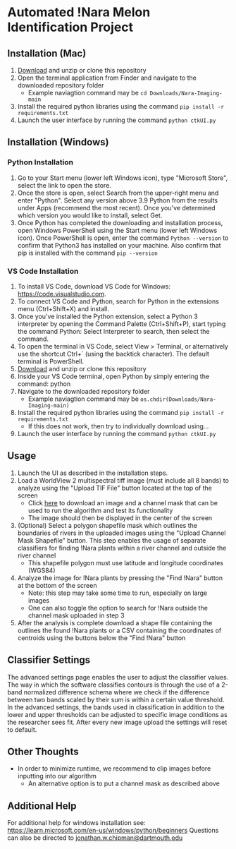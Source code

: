 # Automated !Nara Melon Identification Project

## Installation (Mac)
 1. [Download](https://github.com/LucCote/Nara-Imaging/archive/refs/heads/main.zip) and unzip or clone this repository
 2. Open the terminal application from Finder and navigate to the downloaded repository folder
    - Example naviagtion command may be ```cd Downloads/Nara-Imaging-main```
 3. Install the required python libraries using the command ```pip install -r requirements.txt```
 4. Launch the user interface by running the command ```python ctkUI.py```

## Installation (Windows)

### Python Installation
1. Go to your Start menu (lower left Windows icon), type "Microsoft Store", select the link to open the store.
2. Once the store is open, select Search from the upper-right menu and enter "Python". Select any version above 3.9 Python from the results under Apps (recommend the most recent). Once you've determined which version you would like to install, select Get.
3. Once Python has completed the downloading and installation process, open Windows PowerShell using the Start menu (lower left Windows icon). Once PowerShell is open, enter the command ```Python --version``` to confirm that Python3 has installed on your machine. Also confirm that pip is installed with the command ```pip --version ```

 ### VS Code Installation
 1. To install VS Code, download VS Code for Windows: https://code.visualstudio.com.
 2. To connect VS Code and Python, search for Python in the extensions menu (Ctrl+Shift+X) and install.
 3. Once you've installed the Python extension, select a Python 3 interpreter by opening the Command Palette (Ctrl+Shift+P), start typing the command Python: Select Interpreter to search, then select the command.
 4. To open the terminal in VS Code, select View > Terminal, or alternatively use the shortcut Ctrl+` (using the backtick character). The default terminal is PowerShell.
 5. [Download](https://github.com/LucCote/Nara-Imaging/archive/refs/heads/main.zip) and unzip or clone this repository
 6. Inside your VS Code terminal, open Python by simply entering the command: python
 7. Navigate to the downloaded repository folder
    - Example naviagtion command may be ```os.chdir(Downloads/Nara-Imaging-main)```
 8. Install the required python libraries using the command ```pip install -r requirements.txt```
    - If this does not work, then try to individually download using... 
 10. Launch the user interface by running the command ```python ctkUI.py```


## Usage
1. Launch the UI as described in the installation steps.
2. Load a WorldView 2 multispectral tiff image (must include all 8 bands) to analyze using the "Upload TIF File" button located at the top of the screen
   - Click [here](https://github.com/LucCote/Nara-Imaging/raw/main/demo_data.zip) to download an image and a channel mask that can be used to run the algorithm and test its functionality
   - The image should then be displayed in the center of the screen
3. (Optional) Select a polygon shapefile mask which outlines the boundaries of rivers in the uploaded images using the "Upload Channel Mask Shapefile" button. This step enables the usage of separate classifiers for finding !Nara plants within a river channel and outside the river channel
   - This shapefile polygon must use latitude and longitude coordinates (WGS84)
4. Analyze the image for !Nara plants by pressing the "Find !Nara" button at the bottom of the screen
   - Note: this step may take some time to run, especially on large images
   - One can also toggle the option to search for !Nara outside the channel mask uploaded in step 3
5. After the analysis is complete download a shape file containing the outlines the found !Nara plants or a CSV containing the coordinates of centroids using the buttons below the "Find !Nara" button

## Classifier Settings
The advanced settings page enables the user to adjust the classifier values. The way in which the software classifies contours is through the use of a 2-band normalized difference schema where we check if the difference between two bands scaled by their sum is within a certain value threshold. In the advanced settings, the bands used in classification in addition to the lower and upper thresholds can be adjusted to specific image conditions as the researcher sees fit. After every new image upload the settings will reset to default. 

## Other Thoughts
- In order to minimize runtime, we recommend to clip images before inputting into our algorithm
  - An alternative option is to put a channel mask as described above 

## Additional Help
For additional help for windows installation see: https://learn.microsoft.com/en-us/windows/python/beginners 
Questions can also be directed to jonathan.w.chipman@dartmouth.edu 

